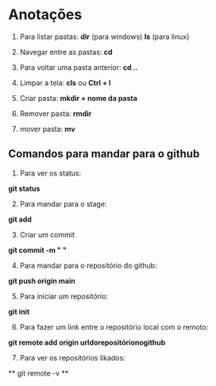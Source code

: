 # Anotações

1. Para listar pastas:
**dir** (para windows)  **ls** (para linux)

2. Navegar entre as pastas:
**cd**

3. Para voltar uma pasta anterior:
**cd ..**

4. Limpar a tela:
**cls** ou **Ctrl + l** 

5. Criar pasta:
**mkdir + nome da pasta**

6. Remover pasta:
**rmdir**

7. mover pasta:
**mv** 

## Comandos para mandar para o github

1. Para ver os status:

**git status**

2. Para mandar para o stage:

**git add**

3. Criar um commit

**git commit -m " "**

4. Para mandar para o repositório do github:

**git push origin main**

5. Para iniciar  um repositório:

**git init**

6. Para fazer um link entre o repositório local com o remoto:

**git remote add origin urldorepositórionogithub**

7. Para ver os repositórios likados:

** git remote -v **


